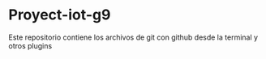 # Proyect-iot-g9
Este repositorio contiene los archivos  de git con github desde la terminal y otros plugins
